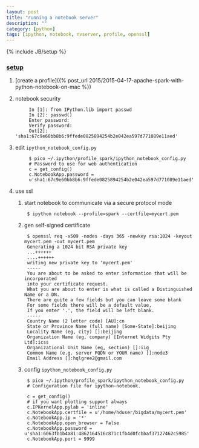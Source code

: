 ```yaml
---
layout: post
title: "running a notebook server"
description: ""
category: [python]
tags: [ipython, notebook, nvserver, profile, openssl]
---
```

{% include JB/setup %}


### [setup](http://ipython.org/ipython-doc/1/interactive/public_server.html)

1. [create a profile]({% post_url 2015/2015-04-17-apache-spark-with-python-notebook-on-mac %})

1. notebook security

            In [1]: from IPython.lib import passwd
            In [2]: passwd()
            Enter password:
            Verify password:
            Out[2]: 'sha1:67c9e60bb8b6:9ffede0825894254b2e042ea597d771089e11aed'

1. edit `ipython_notebook_config.py`

            $ pico ~/.ipython/profile_spark/ipython_notebook_config.py
            # Password to use for web authentication
            c = get_config()
            c.NotebookApp.password =
            u'sha1:67c9e60bb8b6:9ffede0825894254b2e042ea597d771089e11aed'

1. use ssl

    1. start notebook to communicate via a secure protocol mode

            $ ipython notebook --profile=spark --certfile=mycert.pem

    1. gen self-signed certificate

            $ openssl req -x509 -nodes -days 365 -newkey rsa:1024 -keyout mycert.pem -out mycert.pem
            Generating a 1024 bit RSA private key
            ...++++++
            ....++++++
            writing new private key to 'mycert.pem'
            -----
            You are about to be asked to enter information that will be incorporated
            into your certificate request.
            What you are about to enter is what is called a Distinguished Name or a DN.
            There are quite a few fields but you can leave some blank
            For some fields there will be a default value,
            If you enter '.', the field will be left blank.
            -----
            Country Name (2 letter code) [AU]:cn
            State or Province Name (full name) [Some-State]:beijing
            Locality Name (eg, city) []:beijing
            Organization Name (eg, company) [Internet Widgits Pty Ltd]:icss
            Organizational Unit Name (eg, section) []:iig
            Common Name (e.g. server FQDN or YOUR name) []:node3
            Email Address []:hqlgree2@gmail.com

    1. config `ipython_notebook_config.py`

            $ pico ~/.ipython/profile_spark/ipython_notebook_config.py
            # Configuration file for ipython-notebook.

            c = get_config()
            # if you want plotting support always
            c.IPKernelApp.pylab = 'inline'
            c.NotebookApp.certfile = u'/home/hduser/bigdata/mycert.pem'
            c.NotebookApp.ip = '*'
            c.NotebookApp.open_browser = False
            c.NotebookApp.password = u'sha1:6063fb1b4a81:4862164516c871c1fb4d0fcbbaf37127462c5985'
            c.NotebookApp.port = 9999
